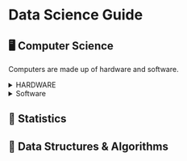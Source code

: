 # Data Science Guide

## 🖥️ Computer Science
Computers are made up of hardware and software.


<!-- This is the Hardware collapsible section. -->
<details>
 <summary>HARDWARE</summary>
<br/>
Hardware are the physical components of the computer.<br />
<br/>

1.	Motherboard: Main circuit board that holds, connects, and allows communication between major components of the computer (CPU, memory, and storage).
2.	Central Processing Unit (CPU): Terforms calculations and executes instructions. It processes data and controls the overall operation of the computer.
3.	Random Access Memory (RAM): stores data as volatile memory, temporary data storage, used for faster data access.
4.	Storage devices such as SDD, HDD, and NVMe SSD permanently stores data such as operating systems, applications, and user files. Operating systems such as Windows, macOS, and Linux.
5.	Graphics Processing Unit (GPU) handles graphic related work such as image and videos for graphic based apps used for gaming and video editing.
6.	Power Supply Unit (PSU) converts electricity and controls voltage to power the computer.
7.	The Cooling System is a CPU cooler that helps dissipate heat from the CPU to prevent overheating.
8.	Input/Output (I/O) Devices such as display monitors, keyboard, mouse, printers, and speakers.
9.	Additional expansion cards such as sound cards, or additional USB ports.
</details>


<!-- This is the Software collapsible section. -->
<details>
 <summary>Software</summary>
 
Software is made by programming languages

</details>


<!--
<details>
 <summary>About Me</summary>
</details>
-->
## 🎲 Statistics
>
>

## 🧮 Data Structures & Algorithms
>
>


